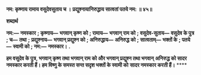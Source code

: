 **नम: कृष्णाय रामाय वसुदेवसुताय च ।** **प्रद्युश्नायानिरुद्धाय सात्वतां पतये नम: ॥ ४५॥** 

**शब्दार्थ** 

**नम:—** **नमस्कार** **; कृष्णाय—** **भगवान् कृष्ण को** **; रामाय—** **भगवान् राम को** **; वसुदेव-सुताय—** **वसुदेव के पुत्र** **; च—** **तथा** **;** **प्रद्युश्नाय—** **भगवान् प्रद्युश्न को** **; अनिरुद्धाय—** **अनिरुद्ध को** **; सात्वताम्—** **भक्तों के** **; पतये—** **स्वामी को** **; नम:—** **नमस्कार।** **.** 

**हम वसुदेव के पुत्र, भगवान् कृष्ण तथा भगवान् राम को और भगवान् प्रद्युश्न तथा भगवान्** **अनिरुद्ध को सादर नमस्कार करती हैं। हम विष्णु के समस्त सन्त सदृश भक्तों के स्वामी को** **सादर नमस्कार करती हैं।** **** 